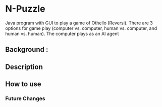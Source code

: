 # N-Puzzle

Java program with GUI to play a game of Othello (Reversi). There are 3 options for game play (computer vs. computer, human vs. computer, and human vs. human). The computer plays as an AI agent 

## Background :<br>

## Description

## How to use

### Future Changes
